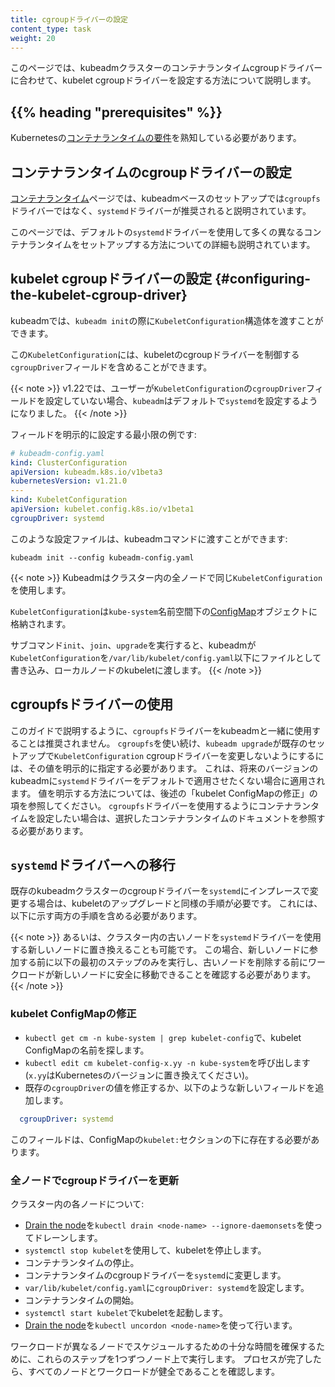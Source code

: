 ```yaml
---
title: cgroupドライバーの設定
content_type: task
weight: 20
---
```


<!-- overview -->

このページでは、kubeadmクラスターのコンテナランタイムcgroupドライバーに合わせて、kubelet cgroupドライバーを設定する方法について説明します。

## {{% heading "prerequisites" %}}

Kubernetesの[コンテナランタイムの要件](/ja/docs/setup/production-environment/container-runtimes)を熟知している必要があります。

<!-- steps -->

## コンテナランタイムのcgroupドライバーの設定

[コンテナランタイム](/ja/docs/setup/production-environment/container-runtimes)ページでは、kubeadmベースのセットアップでは`cgroupfs`ドライバーではなく、`systemd`ドライバーが推奨されると説明されています。

このページでは、デフォルトの`systemd`ドライバーを使用して多くの異なるコンテナランタイムをセットアップする方法についての詳細も説明されています。

## kubelet cgroupドライバーの設定 {#configuring-the-kubelet-cgroup-driver}

kubeadmでは、`kubeadm init`の際に`KubeletConfiguration`構造体を渡すことができます。

この`KubeletConfiguration`には、kubeletのcgroupドライバーを制御する`cgroupDriver`フィールドを含めることができます。

{{< note >}}
v1.22では、ユーザーが`KubeletConfiguration`の`cgroupDriver`フィールドを設定していない場合、`kubeadm`はデフォルトで`systemd`を設定するようになりました。
{{< /note >}}

フィールドを明示的に設定する最小限の例です:

```yaml
# kubeadm-config.yaml
kind: ClusterConfiguration
apiVersion: kubeadm.k8s.io/v1beta3
kubernetesVersion: v1.21.0
---
kind: KubeletConfiguration
apiVersion: kubelet.config.k8s.io/v1beta1
cgroupDriver: systemd
```

このような設定ファイルは、kubeadmコマンドに渡すことができます:

```shell
kubeadm init --config kubeadm-config.yaml
```

{{< note >}}
Kubeadmはクラスター内の全ノードで同じ`KubeletConfiguration`を使用します。

`KubeletConfiguration`は`kube-system`名前空間下の[ConfigMap](/ja/docs/concepts/configuration/configmap)オブジェクトに格納されます。

サブコマンド`init`、`join`、`upgrade`を実行すると、kubeadmが`KubeletConfiguration`を`/var/lib/kubelet/config.yaml`以下にファイルとして書き込み、ローカルノードのkubeletに渡します。
{{< /note >}}

##  cgroupfsドライバーの使用

このガイドで説明するように、`cgroupfs`ドライバーをkubeadmと一緒に使用することは推奨されません。
`cgroupfs`を使い続け、`kubeadm upgrade`が既存のセットアップで`KubeletConfiguration` cgroupドライバーを変更しないようにするには、その値を明示的に指定する必要があります。
これは、将来のバージョンのkubeadmに`systemd`ドライバーをデフォルトで適用させたくない場合に適用されます。
値を明示する方法については、後述の「kubelet ConfigMapの修正」の項を参照してください。
`cgroupfs`ドライバーを使用するようにコンテナランタイムを設定したい場合は、選択したコンテナランタイムのドキュメントを参照する必要があります。

## `systemd`ドライバーへの移行

既存のkubeadmクラスターのcgroupドライバーを`systemd`にインプレースで変更する場合は、kubeletのアップグレードと同様の手順が必要です。
これには、以下に示す両方の手順を含める必要があります。

{{< note >}}
あるいは、クラスター内の古いノードを`systemd`ドライバーを使用する新しいノードに置き換えることも可能です。
この場合、新しいノードに参加する前に以下の最初のステップのみを実行し、古いノードを削除する前にワークロードが新しいノードに安全に移動できることを確認する必要があります。
{{< /note >}}

### kubelet ConfigMapの修正

- `kubectl get cm -n kube-system | grep kubelet-config`で、kubelet ConfigMapの名前を探します。
- `kubectl edit cm kubelet-config-x.yy -n kube-system`を呼び出します(`x.yy`はKubernetesのバージョンに置き換えてください)。
- 既存の`cgroupDriver`の値を修正するか、以下のような新しいフィールドを追加します。

```yaml
  cgroupDriver: systemd
```

このフィールドは、ConfigMapの`kubelet:`セクションの下に存在する必要があります。

### 全ノードでcgroupドライバーを更新

クラスター内の各ノードについて:

- [Drain the node](/docs/tasks/administer-cluster/safely-drain-node)を`kubectl drain <node-name> --ignore-daemonsets`を使ってドレーンします。
- `systemctl stop kubelet`を使用して、kubeletを停止します。
- コンテナランタイムの停止。
- コンテナランタイムのcgroupドライバーを`systemd`に変更します。
- `var/lib/kubelet/config.yaml`に`cgroupDriver: systemd`を設定します。
- コンテナランタイムの開始。
- `systemctl start kubelet`でkubeletを起動します。
- [Drain the node](/docs/tasks/administer-cluster/safely-drain-node)を`kubectl uncordon <node-name>`を使って行います。

ワークロードが異なるノードでスケジュールするための十分な時間を確保するために、これらのステップを1つずつノード上で実行します。
プロセスが完了したら、すべてのノードとワークロードが健全であることを確認します。
